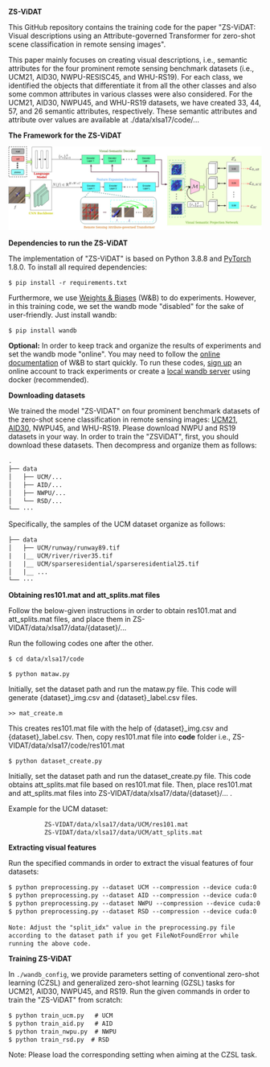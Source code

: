 **ZS-ViDAT**


This GitHub repository contains the training code for the paper  "ZS-ViDAT: Visual descriptions using an Attribute-governed Transformer for zero-shot scene classification in remote sensing images". 

This paper mainly focuses on creating visual descriptions, i.e., semantic attributes for the four prominent remote sensing benchmark datasets (i.e., UCM21, AID30, NWPU-RESISC45, and WHU-RS19). For each class, we identified the objects that differentiate it from all the other classes and also some common attributes in various classes were also considered. For the UCM21, AID30, NWPU45, and WHU-RS19 datasets, we have created 33, 44, 57, and 26 semantic attributes, respectively. These semantic attributes and attribute over values are available at ./data/xlsa17/code/...

**The Framework for the ZS-ViDAT**

![](figs/zs-vidat5.jpg)

**Dependencies to run the ZS-ViDAT**

The implementation of "ZS-ViDAT" is based on Python 3.8.8 and [PyTorch](https://pytorch.org/) 1.8.0. To install all required dependencies:
```
$ pip install -r requirements.txt
```  
Furthermore, we use [Weights & Biases](https://wandb.ai/site) (W&B) to do experiments. However, in this training code, we set the wandb mode "disabled" for the sake of user-friendly. Just install wandb: 
```
$ pip install wandb
```
**Optional:** In order to keep track and organize the results of experiments and set the wandb mode "online". You may need to follow the [online documentation](https://docs.wandb.ai/quickstart) of W&B to start quickly. To run these codes, [sign up](https://app.wandb.ai/login?signup=true) an online account to track experiments or create a [local wandb server](https://hub.docker.com/r/wandb/local) using docker (recommended).

**Downloading datasets**

We trained the model "ZS-VIDAT" on four prominent benchmark datasets of the zero-shot scene classification in remote sensing images: [UCM21](http://weegee.vision.ucmerced.edu/datasets/landuse.html), [AID30](https://captain-whu.github.io/AID/), NWPU45, and WHU-RS19. Please download NWPU and RS19 datasets in your way. In order to train the "ZSViDAT", first, you should download these datasets. Then decompress and organize them as follows: 
```
.
├── data
│   ├── UCM/...
│   ├── AID/...
│   ├── NWPU/...
│   └── RSD/...
└── ···
```
Specifically, the samples of the UCM dataset organize as follows: 
```
├── data
│   ├── UCM/runway/runway89.tif
|   |__ UCM/river/river35.tif
|   |__ UCM/sparseresidential/sparseresidential25.tif
│   |__ ...
└── ···
```
**Obtaining res101.mat and att_splits.mat files**

Follow the below-given instructions in order to obtain res101.mat and att_splits.mat files, and place them in ZS-VIDAT/data/xlsa17/data/{dataset}/... 

Run the following codes one after the other.
```
$ cd data/xlsa17/code
```
```
$ python mataw.py
```
Initially, set the dataset path and run the mataw.py file. This code will generate {dataset}_img.csv and {dataset}_label.csv files.

```
>> mat_create.m
```
This creates res101.mat file with the help of {dataset}_img.csv and {dataset}_label.csv. Then, copy res101.mat file into **code** folder i.e., ZS-VIDAT/data/xlsa17/code/res101.mat

```
$ python dataset_create.py
```
Initially, set the dataset path and run the dataset_create.py file. This code obtains att_splits.mat file based on res101.mat file. Then, place res101.mat and att_splits.mat files into ZS-VIDAT/data/xlsa17/data/{dataset}/... .

Example for the UCM dataset: 
```
          ZS-VIDAT/data/xlsa17/data/UCM/res101.mat    
          ZS-VIDAT/data/xlsa17/data/UCM/att_splits.mat
```
**Extracting visual features**    

Run the specified commands in order to extract the visual features of four datasets:

```
$ python preprocessing.py --dataset UCM --compression --device cuda:0 
$ python preprocessing.py --dataset AID --compression --device cuda:0
$ python preprocessing.py --dataset NWPU --compression --device cuda:0
$ python preprocessing.py --dataset RSD --compression --device cuda:0

Note: Adjust the "split_idx" value in the preprocessing.py file according to the dataset path if you get FileNotFoundError while running the above code.
```

**Training ZS-ViDAT**

In `./wandb_config`, we provide parameters setting of conventional zero-shot learning (CZSL) and generalized zero-shot learning (GZSL) tasks for UCM21, AID30, NWPU45, and RS19. 
Run the given commands in order to train the "ZS-ViDAT" from scratch:

```
$ python train_ucm.py   # UCM
$ python train_aid.py   # AID
$ python train_nwpu.py  # NWPU
$ python train_rsd.py  # RSD
```
Note: Please load the corresponding setting when aiming at the CZSL task.
